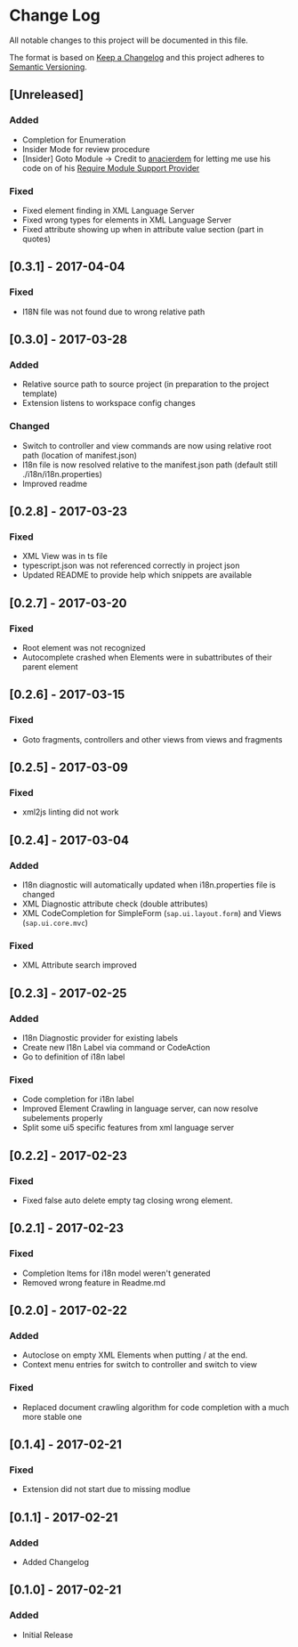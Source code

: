 # Change Log

All notable changes to this project will be documented in this file.

The format is based on [Keep a Changelog](http://keepachangelog.com/) and this project adheres to [Semantic Versioning](http://semver.org/).

## [Unreleased]

### Added

* Completion for Enumeration
* Insider Mode for review procedure
* [Insider] Goto Module -> Credit to [anacierdem](https://github.com/anacierdem) for letting me use his code on of his [Require Module Support Provider](https://marketplace.visualstudio.com/items?itemName=lici.require-js)

### Fixed

* Fixed element finding in XML Language Server
* Fixed wrong types for elements in XML Language Server
* Fixed attribute showing up when in attribute value section (part in quotes)

## [0.3.1] - 2017-04-04

### Fixed

* I18N file was not found due to wrong relative path

## [0.3.0] - 2017-03-28

### Added

* Relative source path to source project (in preparation to the project template)
* Extension listens to workspace config changes

### Changed

* Switch to controller and view commands are now using relative root path (location of manifest.json)
* I18n file is now resolved relative to the manifest.json path (default still ./i18n/i18n.properties)
* Improved readme

## [0.2.8] - 2017-03-23

### Fixed

* XML View was in ts file
* typescript.json was not referenced correctly in project json
* Updated README to provide help which snippets are available

## [0.2.7] - 2017-03-20

### Fixed

* Root element was not recognized
* Autocomplete crashed when Elements were in subattributes of their parent element

## [0.2.6] - 2017-03-15

### Fixed

* Goto fragments, controllers and other views from views and fragments

## [0.2.5] - 2017-03-09

### Fixed

* xml2js linting did not work

## [0.2.4] - 2017-03-04

### Added

* I18n diagnostic will automatically updated when i18n.properties file is changed
* XML Diagnostic attribute check (double attributes)
* XML CodeCompletion for SimpleForm (`sap.ui.layout.form`) and Views (`sap.ui.core.mvc`)

### Fixed

* XML Attribute search improved

## [0.2.3] - 2017-02-25

### Added

* I18n Diagnostic provider for existing labels
* Create new I18n Label via command or CodeAction
* Go to definition of i18n label

### Fixed

* Code completion for i18n label
* Improved Element Crawling in language server, can now resolve subelements properly
* Split some ui5 specific features from xml language server

## [0.2.2] - 2017-02-23

### Fixed

* Fixed false auto delete empty tag closing wrong element.

## [0.2.1] - 2017-02-23

### Fixed

* Completion Items for i18n model weren't generated
* Removed wrong feature in Readme.md

## [0.2.0] - 2017-02-22

### Added

* Autoclose on empty XML Elements when putting / at the end.
* Context menu entries for switch to controller and switch to view

### Fixed

* Replaced document crawling algorithm for code completion with a much more stable one

## [0.1.4] - 2017-02-21

### Fixed

* Extension did not start due to missing modlue

## [0.1.1] - 2017-02-21

### Added

* Added Changelog

## [0.1.0] - 2017-02-21

### Added

* Initial Release